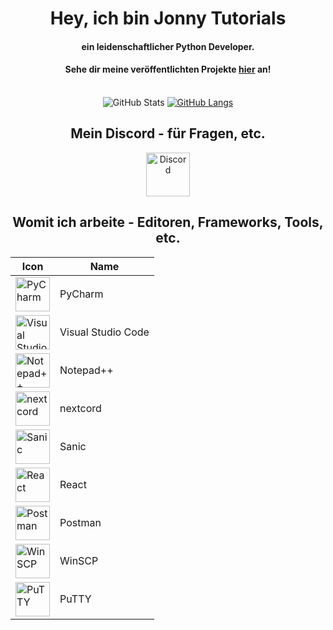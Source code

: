 <div align="center">
<h1>Hey, ich bin Jonny Tutorials</h1>
<h4>ein leidenschaftlicher Python Developer.</h4>
<h4>Sehe dir meine veröffentlichten Projekte <a href="https://github.com/jonnytutorials?tab=repositories">
hier</a>
 an!</h4>
<br>
<img src="https://github-readme-stats.vercel.app/api?username=jonnytutorials&show_icons=true&hide=issues,prs&theme=dark" alt="GitHub Stats">
<a href="https://github.com/jonnytutorials?tab=repositories">
<img src="https://github-readme-stats.vercel.app/api/top-langs/?username=jonnytutorials&exclude_repo=jonnytutorials&show_icons=true&theme=dark" alt="GitHub Langs">
</a>
<h2>Mein Discord - für Fragen, etc.</h2>
<a target="_blank" href="https://discord.com/invite/s9tD46Fwh8">
<img src="https://camo.githubusercontent.com/323fb0ba057ee8c0b4fdd6e89e35967cb30cfcfd/68747470733a2f2f7669676e657474652e77696b69612e6e6f636f6f6b69652e6e65742f7468652d6d696e6572732d686176656e2d70726f6a6563742f696d616765732f642f64642f446973636f72642e706e672f7265766973696f6e2f6c61746573743f63623d3230313730333038303333353436" height="70" widh="70" alt="Discord">
</a>
<h2>Womit ich arbeite - Editoren, Frameworks, Tools, etc.</h2>

<table>
<thead>
  <tr>
    <th>Icon</th>
    <th>Name</th>
  </tr>
</thead>
<tbody>
  <tr>
    <td><img src="https://miro.medium.com/max/1200/1*6Dhu1H4t028lOGbaZuyRCw.png" alt="PyCharm" height="55" widh="55"></td>
    <td>PyCharm</td>
  </tr>
  
  <tr>
    <td><img src="https://user-images.githubusercontent.com/674621/71187801-14e60a80-2280-11ea-94c9-e56576f76baf.png" alt="Visual Studio Code" height="55" widh="55"></td>
    <td>Visual Studio Code</td>
  </tr>
  
  <tr>
    <td><img src="https://notepad-plus-plus.org/images/logo.svg" alt="Notepad++" height="55" widh="55"></td>
    <td>Notepad++</td>
  </tr>
  
  <tr>
    <td><img src="https://docs.nextcord.dev/en/stable/_static/nextcord_logo.ico" alt="nextcord" height="55" widh="55"></td>
    <td>nextcord</td>
  </tr>
  
  <tr>
    <td><img src="https://sanic.dev/apple-touch-icon.png" alt="Sanic" height="55" widh="55"></td>
    <td>Sanic</td>
  </tr>
  
  <tr>
    <td><img src="https://i.pinimg.com/originals/84/b1/06/84b1065e798f61aa80b8670a4b6fbb4d.png" alt="React" height="55" widh="55"></td>
    <td>React</td>
  </tr>

  <tr>
    <td><img src="https://user-images.githubusercontent.com/8083855/44999455-72444280-afce-11e8-9f22-fdd7259c637b.png" alt="Postman" height="55" widh="55"></td>
    <td>Postman</td>
  </tr>
  
  <tr>
    <td><img src="https://duckduckgo.com/i/17fa84b7.png" alt="WinSCP" height="55" widh="55"></td>
    <td>WinSCP</td>
  </tr>
  
  <tr>
    <td><img src="https://cdn.jsdelivr.net/gh/ferventcoder/chocolatey-packages@bd3902ea9e357d5d1b3ece2977f02e5ef60ca84a/icons/putty.png" alt="PuTTY" height="55" widh="55"></td>
    <td>PuTTY</td>
  </tr>
  
</tbody>
</table>
</div>
